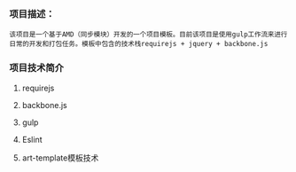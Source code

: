 ### 项目描述：
    该项目是一个基于AMD（同步模块）开发的一个项目模板。目前该项目是使用gulp工作流来进行日常的开发和打包任务。模板中包含的技术栈requirejs + jquery + backbone.js

### 项目技术简介
   1. requirejs
   
   2. backbone.js
   
   3. gulp
   
   4. Eslint
   
   5. art-template模板技术
    

